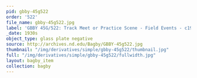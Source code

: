 ```yaml
---
pid: gbby-45g522
order: '522'
file_name: gbby-45g522.jpg
label: 'GBBY 45G/522: Track Meet or Practice Scene - Field Events - c1930s'
_date: 1930s
object_type: glass plate negative
source: http://archives.nd.edu/Bagby/GBBY-45g522.jpg
thumbnail: "/img/derivatives/simple/gbby-45g522/thumbnail.jpg"
full: "/img/derivatives/simple/gbby-45g522/fullwidth.jpg"
layout: bagby_item
collection: bagby
---
```

